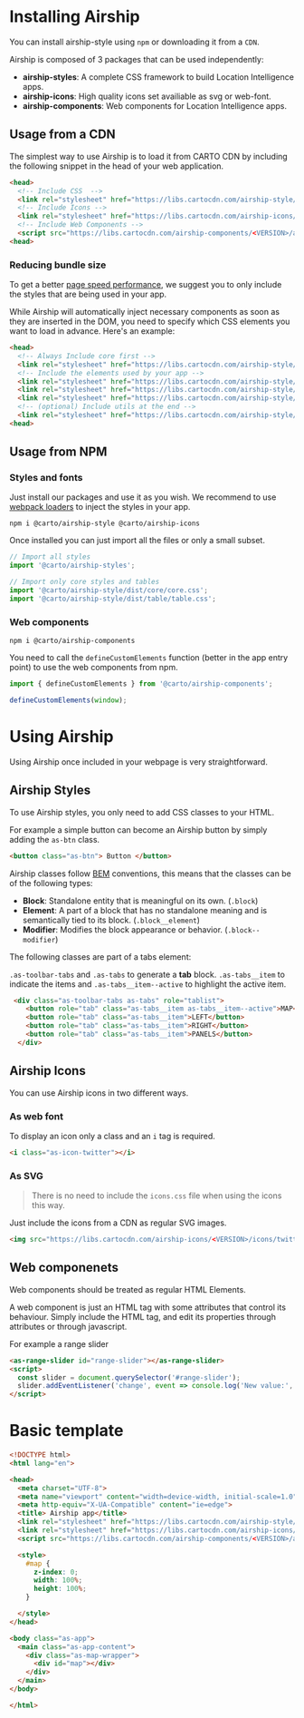 
# Installing Airship

You can install airship-style using `npm` or downloading it from a `CDN`. 

Airship is composed of 3 packages that can be used independently:

  - **airship-styles**: A complete CSS framework to build Location Intelligence apps.
  - **airship-icons**: High quality icons set availiable as svg or web-font.
  - **airship-components**: Web components for Location Intelligence apps.

## Usage from a CDN

The simplest way to use Airship is to load it from CARTO CDN by including the following snippet in the head of your web application.

```html
<head>
  <!-- Include CSS  -->
  <link rel="stylesheet" href="https://libs.cartocdn.com/airship-style/<VERSION>/airship.css">
  <!-- Include Icons -->
  <link rel="stylesheet" href="https://libs.cartocdn.com/airship-icons/<VERSION>/icons.css">
  <!-- Include Web Components -->
  <script src="https://libs.cartocdn.com/airship-components/<VERSION>/airship.js"></script>
<head>
```

### Reducing bundle size

To get a better [page speed performance](https://developers.google.com/speed/docs/insights/OptimizeCSSDelivery), we suggest you to only include the styles that are being used in your app.

While Airship will automatically inject necessary components as soon as they are inserted in the DOM, you need to specify which CSS elements you want to load in advance. Here's an example:

```html
<head>
  <!-- Always Include core first -->
  <link rel="stylesheet" href="https://libs.cartocdn.com/airship-style/dist/core/core.css">
  <!-- Include the elements used by your app -->
  <link rel="stylesheet" href="https://libs.cartocdn.com/airship-style/dist/button/button.css">
  <link rel="stylesheet" href="https://libs.cartocdn.com/airship-style/dist/table/table.css">
  <link rel="stylesheet" href="https://libs.cartocdn.com/airship-style/dist/tabs/tabs.css">
  <!-- (optional) Include utils at the end -->
  <link rel="stylesheet" href="https://libs.cartocdn.com/airship-style/dist/utilities/utilities.css">
<head>
```


## Usage from NPM

### Styles and fonts

Just install our packages and use it as you wish. We recommend to use [webpack loaders](https://github.com/webpack-contrib/css-loader) to inject the styles in your app.

    npm i @carto/airship-style @carto/airship-icons

Once installed you can just import all the files or only a small subset.


```js
// Import all styles
import '@carto/airship-styles';
```

```js
// Import only core styles and tables
import '@carto/airship-style/dist/core/core.css';
import '@carto/airship-style/dist/table/table.css';
```

### Web components

    npm i @carto/airship-components

You need to call the `defineCustomElements` function (better in the app entry point) to use the web components from npm.


```js
import { defineCustomElements } from '@carto/airship-components';

defineCustomElements(window);
```

# Using Airship
Using Airship once included in your webpage is very straightforward. 

## Airship Styles

To use Airship styles, you only need to add CSS classes to your HTML.

For example a simple button can become an Airship button by simply adding the `as-btn` class.

```html
<button class="as-btn"> Button </button>
```

Airship classes follow [BEM](http://getbem.com/introduction/) conventions, this means that the classes can be of the following types:

- **Block**: Standalone entity that is meaningful on its own. (`.block`)
- **Element**: A part of a block that has no standalone meaning and is semantically tied to its block. (`.block__element`)
- **Modifier**: Modifies the block appearance or behavior. (`.block--modifier`)

The following classes are part of a tabs element:

`.as-toolbar-tabs` and `.as-tabs` to generate a **tab** block. `.as-tabs__item` to indicate the items and `.as-tabs__item--active` to highlight the active item.

```html
 <div class="as-toolbar-tabs as-tabs" role="tablist">
    <button role="tab" class="as-tabs__item as-tabs__item--active">MAP</button>
    <button role="tab" class="as-tabs__item">LEFT</button>
    <button role="tab" class="as-tabs__item">RIGHT</button>
    <button role="tab" class="as-tabs__item">PANELS</button>
  </div>
```

## Airship Icons
You can use Airship icons in two different ways.

### As web font

To display an icon only a class and an `i` tag is required.

```html
<i class="as-icon-twitter"></i>
```


### As SVG

> There is no need to include the `icons.css` file when using the icons this way.


Just include the icons from a CDN as regular SVG images. 

```html
<img src="https://libs.cartocdn.com/airship-icons/<VERSION>/icons/twitter.svg" alt="Twitter logo">
```

## Web componenets

Web components should be treated as regular HTML Elements. 

A web component is just an HTML tag with some attributes that control its behaviour. Simply include the HTML tag, and edit its properties through attributes or through javascript.


For example a range slider


```html
<as-range-slider id="range-slider"></as-range-slider>
<script>
  const slider = document.querySelector('#range-slider');
  slider.addEventListener('change', event => console.log('New value:', event.detail));
</script>
```


# Basic template

```html
<!DOCTYPE html>
<html lang="en">

<head>
  <meta charset="UTF-8">
  <meta name="viewport" content="width=device-width, initial-scale=1.0">
  <meta http-equiv="X-UA-Compatible" content="ie=edge">
  <title> Airship app</title>
  <link rel="stylesheet" href="https://libs.cartocdn.com/airship-style/<VERSION>/airship.css">
  <link rel="stylesheet" href="https://libs.cartocdn.com/airship-icons/<VERSION>/icons.css">
  <script src="https://libs.cartocdn.com/airship-components/<VERSION>/airship.js"></script>

  <style>
    #map {
      z-index: 0;
      width: 100%;
      height: 100%;
    }

  </style>
</head>

<body class="as-app">
  <main class="as-app-content">
    <div class="as-map-wrapper">
      <div id="map"></div>
    </div>
  </main>
</body>

</html>
```